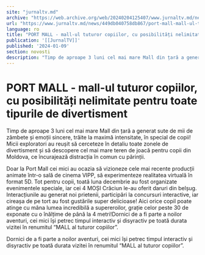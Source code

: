 ```yaml
---
site: "jurnaltv.md"
archive: "https://web.archive.org/web/20240204125407/www.jurnaltv.md/news/449db040758db867/port-mall-mall-ul-tuturor-copiilor-cu-posibilitati-nelimitate-pentru-toate-tipurile-de-divertisment.html"
url: "https://www.jurnaltv.md/news/449db040758db867/port-mall-mall-ul-tuturor-copiilor-cu-posibilitati-nelimitate-pentru-toate-tipurile-de-divertisment.html"
language: ro
title: "PORT MALL - mall-ul tuturor copiilor, cu posibilități nelimitate pentru toate tipurile de divertisment"
publication: '[[JurnalTV]]'
published: '2024-01-09'
section: novosti
description: "Timp de aproape 3 luni cel mai mare Mall din țară a generat sute de mii de zâmbete și emoții sincere, trăite la maximă intensitate, în special de copii! Micii exploratori au reușit să cerceteze în detaliu toate zonele de divertisment și să descopere cel mai mare teren de joacă pentru copii din Moldova, ce încurajează distracția în comun cu părinții."
---
```


# PORT MALL - mall-ul tuturor copiilor, cu posibilități nelimitate pentru toate tipurile de divertisment

Timp de aproape 3 luni cel mai mare Mall din țară a generat sute de mii de zâmbete și emoții sincere, trăite la maximă intensitate, în special de copii! Micii exploratori au reușit să cerceteze în detaliu toate zonele de divertisment și să descopere cel mai mare teren de joacă pentru copii din Moldova, ce încurajează distracția în comun cu părinții.

Doar la Port Mall cei mici au ocazia să vizioneze cele mai recente producții animate într-o sală de cinema VIPP, să experimenteze realitatea virtuală în format 5D. Tot pentru copii, toată luna decembrie au fost organizate evenimentele speciale, iar cei 4 MOȘI Crăciun le-au oferit daruri din belșug. Interacțiunile au generat noi prietenii, participări la concursuri interactive, iar cireașa de pe tort au fost gustările super delicioase! Aici orice copil poate atinge cu mâna lumea incredibilă a supereroilor, grație celor peste 30 de exponate cu o înălțime de până la 4 metri!Dornici de a fi parte a noilor aventuri, cei mici își petrec timpul interactiv și disyractiv pe toată durata vizitei în renumitul “MALL al tuturor copiilor”.

Dornici de a fi parte a noilor aventuri, cei mici își petrec timpul interactiv și disyractiv pe toată durata vizitei în renumitul “MALL al tuturor copiilor”.